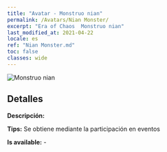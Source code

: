 ```yaml
---
title: "Avatar - Monstruo nian"
permalink: /Avatars/Nian Monster/
excerpt: "Era of Chaos  Monstruo nian"
last_modified_at: 2021-04-22
locale: es
ref: "Nian Monster.md"
toc: false
classes: wide
---
```

 ![Monstruo nian](/images/a/avatarFrame_56.png)

## Detalles

 **Descripción:**  

 **Tips:** Se obtiene mediante la participación en eventos 

 **Is available:**  - 

